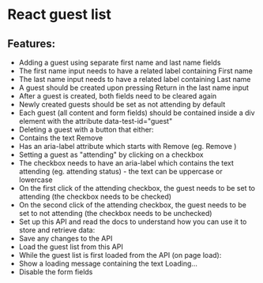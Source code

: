 # React guest list

## Features:

- Adding a guest using separate first name and last name fields
- The first name input needs to have a related label containing First name
- The last name input needs to have a related label containing Last name
- A guest should be created upon pressing Return in the last name input
- After a guest is created, both fields need to be cleared again
- Newly created guests should be set as not attending by default
- Each guest (all content and form fields) should be contained inside a div element with the attribute data-test-id="guest"
- Deleting a guest with a button that either:
- Contains the text Remove
- Has an aria-label attribute which starts with Remove (eg. Remove <first name> <last name>)
- Setting a guest as "attending" by clicking on a checkbox
- The checkbox needs to have an aria-label which contains the text attending (eg. <first name> <last name> attending status) - the text can be uppercase or lowercase
- On the first click of the attending checkbox, the guest needs to be set to attending (the checkbox needs to be checked)
- On the second click of the attending checkbox, the guest needs to be set to not attending (the checkbox needs to be unchecked)
- Set up this API and read the docs to understand how you can use it to store and retrieve data:
- Save any changes to the API
- Load the guest list from this API
- While the guest list is first loaded from the API (on page load):
- Show a loading message containing the text Loading...
- Disable the form fields
